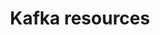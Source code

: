 ---
sidebar_position: 260
title: Kafka resources
description: Manage Kafka resources in Conduktor
---